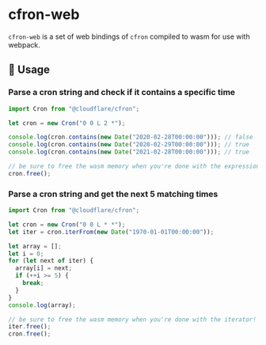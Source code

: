 # cfron-web

`cfron-web` is a set of web bindings of `cfron` compiled to wasm for use with webpack.

## 🚴 Usage

### Parse a cron string and check if it contains a specific time

```ts
import Cron from "@cloudflare/cfron";

let cron = new Cron("0 0 L 2 *");

console.log(cron.contains(new Date("2020-02-28T00:00:00"))); // false
console.log(cron.contains(new Date("2020-02-29T00:00:00"))); // true
console.log(cron.contains(new Date("2021-02-28T00:00:00"))); // true

// be sure to free the wasm memory when you're done with the expression!
cron.free();
```

### Parse a cron string and get the next 5 matching times

```ts
import Cron from "@cloudflare/cfron";

let cron = new Cron("0 0 L * *");
let iter = cron.iterFrom(new Date("1970-01-01T00:00:00"));

let array = [];
let i = 0;
for (let next of iter) {
  array[i] = next;
  if (++i >= 5) {
    break;
  }
}
console.log(array);

// be sure to free the wasm memory when you're done with the iterator!
iter.free();
cron.free();
```
